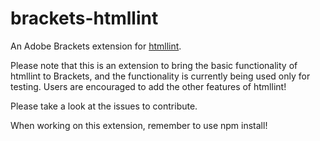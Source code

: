 brackets-htmllint
=================

An Adobe Brackets extension for [htmllint](https://github.com/htmllint/htmllint).

Please note that this is an extension to bring the basic functionality of htmllint to Brackets, and the functionality is currently being used only for testing. Users are encouraged to add the other features of htmllint!

Please take a look at the issues to contribute.

When working on this extension, remember to use npm install!

